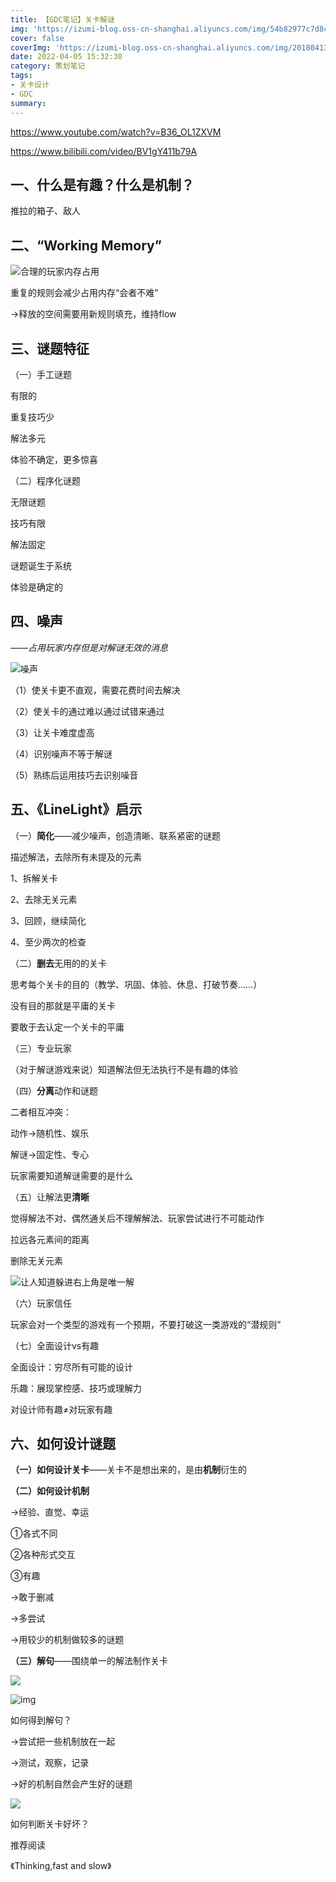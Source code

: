 ```yaml
---
title: 【GDC笔记】关卡解谜
img: 'https://izumi-blog.oss-cn-shanghai.aliyuncs.com/img/54b82977c7d8c9d859aa96cff363b794.png'
cover: false
coverImg: 'https://izumi-blog.oss-cn-shanghai.aliyuncs.com/img/20180413101445_VXV2l.png'
date: 2022-04-05 15:32:30
category: 策划笔记
tags: 
- 关卡设计
- GDC
summary:
---
```

<!--more-->

https://www.youtube.com/watch?v=B36_OL1ZXVM

https://www.bilibili.com/video/BV1gY411b79A

## 一、什么是有趣？什么是机制？

推拉的箱子、敌人

## 二、“Working Memory”

![合理的玩家内存占用](https://izumi-blog.oss-cn-shanghai.aliyuncs.com/img/20220409201227.png)

重复的规则会减少占用内存“会者不难”

→释放的空间需要用新规则填充，维持flow

## 三、谜题特征

（一）手工谜题

有限的

重复技巧少

解法多元

体验不确定，更多惊喜

（二）程序化谜题

无限谜题

技巧有限

解法固定

谜题诞生于系统

体验是确定的

## 四、噪声

*——占用玩家内存但是对解谜无效的消息*

![噪声](https://izumi-blog.oss-cn-shanghai.aliyuncs.com/img/20220409202141.png)

（1）使关卡更不直观，需要花费时间去解决

（2）使关卡的通过难以通过试错来通过

（3）让关卡难度虚高

（4）识别噪声不等于解谜

（5）熟练后运用技巧去识别噪音

## 五、《LineLight》启示

（一）**简化**——减少噪声，创造清晰、联系紧密的谜题

描述解法，去除所有未提及的元素

1、拆解关卡

2、去除无关元素

3、回顾，继续简化

4、至少两次的检查

（二）**删去**无用的的关卡

思考每个关卡的目的（教学、巩固、体验、休息、打破节奏……）

没有目的那就是平庸的关卡

要敢于去认定一个关卡的平庸

（三）专业玩家

（对于解谜游戏来说）知道解法但无法执行不是有趣的体验

（四）**分离**动作和谜题

二者相互冲突：

动作→随机性、娱乐

解谜→固定性、专心

玩家需要知道解谜需要的是什么

（五）让解法更**清晰**

觉得解法不对、偶然通关后不理解解法、玩家尝试进行不可能动作

拉远各元素间的距离

删除无关元素

![让人知道躲进右上角是唯一解](https://izumi-blog.oss-cn-shanghai.aliyuncs.com/img/20220409204532.png)

（六）玩家信任

玩家会对一个类型的游戏有一个预期，不要打破这一类游戏的“潜规则”

（七）全面设计vs有趣

全面设计：穷尽所有可能的设计

乐趣：展现掌控感、技巧或理解力

对设计师有趣≠对玩家有趣

## 六、如何设计谜题

**（一）如何设计关卡**——关卡不是想出来的，是由**机制**衍生的

**（二）如何设计机制**

→经验、直觉、幸运

①各式不同

②各种形式交互

③有趣

→敢于删减

→多尝试

→用较少的机制做较多的谜题

**（三）解句**——围绕单一的解法制作关卡

![](https://izumi-blog.oss-cn-shanghai.aliyuncs.com/img/20220409210231.png)

![img](https://izumi-blog.oss-cn-shanghai.aliyuncs.com/img/20220409210354.png)

如何得到解句？

→尝试把一些机制放在一起

→测试，观察，记录

→好的机制自然会产生好的谜题

![](https://izumi-blog.oss-cn-shanghai.aliyuncs.com/img/20220409210603.png)

如何判断关卡好坏？

推荐阅读

《Thinking,fast and slow》
